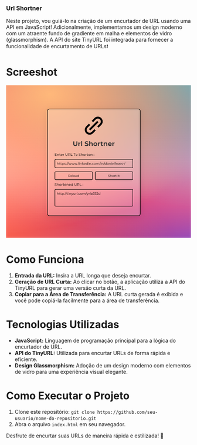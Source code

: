 ### Url Shortner

Neste projeto, vou guiá-lo na criação de um encurtador de URL usando uma API em JavaScript! Adicionalmente, implementamos um design moderno com um atraente fundo de gradiente em malha e elementos de vidro (glassmorphism). A API do site TinyURL foi integrada para fornecer a funcionalidade de encurtamento de URLs❗️

# Screeshot

![captura de tela](screenshot.png)

# Como Funciona
1. **Entrada da URL:** Insira a URL longa que deseja encurtar.
2. **Geração de URL Curta:** Ao clicar no botão, a aplicação utiliza a API do TinyURL para gerar uma versão curta da URL.
3. **Copiar para a Área de Transferência:** A URL curta gerada é exibida e você pode copiá-la facilmente para a área de transferência.

# Tecnologias Utilizadas
- **JavaScript:** Linguagem de programação principal para a lógica do encurtador de URL.
- **API do TinyURL:** Utilizada para encurtar URLs de forma rápida e eficiente.
- **Design Glassmorphism:** Adoção de um design moderno com elementos de vidro para uma experiência visual elegante.

# Como Executar o Projeto
1. Clone este repositório: `git clone https://github.com/seu-usuario/nome-do-repositorio.git`
2. Abra o arquivo `index.html` em seu navegador.

Desfrute de encurtar suas URLs de maneira rápida e estilizada! 🚀
